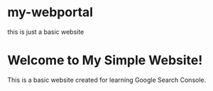# my-webportal
this is just a basic website
<!DOCTYPE html>
<html lang="en">
<head>
    <meta charset="UTF-8">
    <meta name="viewport" content="width=device-width, initial-scale=1.0">
    <title>My Simple Website</title>
</head>
<body>
    <h1>Welcome to My Simple Website!</h1>
    <p>This is a basic website created for learning Google Search Console.</p>
</body>
</html>
